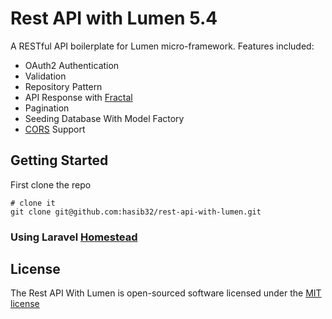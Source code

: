 # Rest API with Lumen 5.4

A RESTful API boilerplate for Lumen micro-framework. Features included:

- OAuth2 Authentication
- Validation
- Repository Pattern
- API Response with [Fractal](http://fractal.thephpleague.com/)
- Pagination
- Seeding Database With Model Factory
- [CORS](https://github.com/barryvdh/laravel-cors) Support

## Getting Started

First clone the repo
```
# clone it
git clone git@github.com:hasib32/rest-api-with-lumen.git

```
### Using Laravel [Homestead](https://laravel.com/docs/5.4/homestead)

## License

The Rest API With Lumen is open-sourced software licensed under the [MIT license](http://opensource.org/licenses/MIT)
